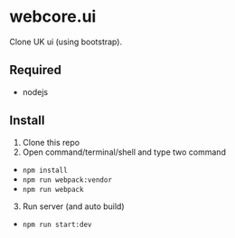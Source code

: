 # webcore.ui
Clone UK ui (using bootstrap).
## Required
- nodejs
## Install
1. Clone this repo
2. Open command/terminal/shell and type two command
  - ```npm install```
  - ```npm run webpack:vendor```
  - ```npm run webpack```
3. Run server (and auto build)
  - ```npm run start:dev```
